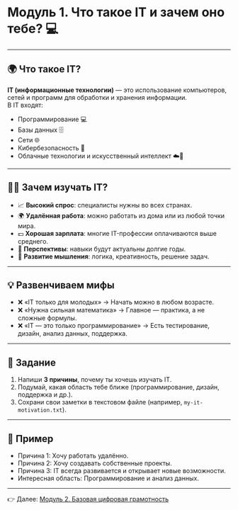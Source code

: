 # Модуль 1. Что такое IT и зачем оно тебе? 💻

---

## 🌍 Что такое IT?

**IT (информационные технологии)** — это использование компьютеров, сетей и программ для обработки и хранения информации.  
В IT входят:

- Программирование 💻
- Базы данных 🗄️
- Сети 🌐
- Кибербезопасность 🔐
- Облачные технологии и искусственный интеллект ☁️🤖

---

## 👩‍💻 Зачем изучать IT?

- 📈 **Высокий спрос**: специалисты нужны во всех странах.
- 🌍 **Удалённая работа**: можно работать из дома или из любой точки мира.
- 💵 **Хорошая зарплата**: многие IT-профессии оплачиваются выше среднего.
- 🚀 **Перспективы**: навыки будут актуальны долгие годы.
- 🧠 **Развитие мышления**: логика, креативность, решение задач.

---

## 💡 Развенчиваем мифы

- ❌ «IT только для молодых» → Начать можно в любом возрасте.
- ❌ «Нужна сильная математика» → Главное — практика, а не сложные формулы.
- ❌ «IT — это только программирование» → Есть тестирование, дизайн, анализ данных, поддержка.

---

## 📝 Задание

1. Напиши **3 причины**, почему ты хочешь изучать IT.
2. Подумай, какая область тебе ближе (программирование, дизайн, поддержка и др.).
3. Сохрани свои заметки в текстовом файле (например, `my-it-motivation.txt`).

---

## 🎯 Пример

- Причина 1: Хочу работать удалённо.
- Причина 2: Хочу создавать собственные проекты.
- Причина 3: IT всегда развивается и открывает новые возможности.
- Интересная область: Программирование и анализ данных.

---

👉 Далее: [Модуль 2. Базовая цифровая грамотность](module-2-digital-literacy.md)
